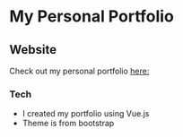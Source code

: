 # My Personal Portfolio

## Website
Check out my personal portfolio [here:](https://carlosaguirre.netlify.app/)

### Tech
- I created my portfolio using Vue.js
- Theme is from bootstrap
